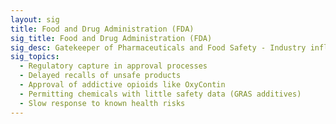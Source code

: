 ```yaml
---
layout: sig
title: Food and Drug Administration (FDA)
sig_title: Food and Drug Administration (FDA)
sig_desc: Gatekeeper of Pharmaceuticals and Food Safety - Industry influence over approval processes leading to dangerous drugs and additives harming public health.
sig_topics:
  - Regulatory capture in approval processes
  - Delayed recalls of unsafe products
  - Approval of addictive opioids like OxyContin
  - Permitting chemicals with little safety data (GRAS additives)
  - Slow response to known health risks
---
```


